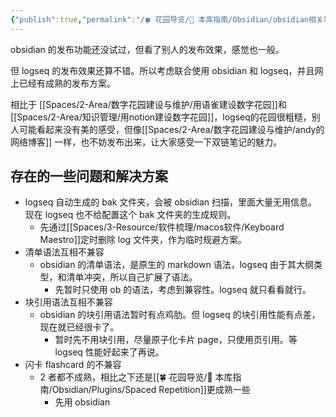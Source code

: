 ```yaml
---
{"publish":true,"permalink":"/🍀 花园导览/🧰 本库指南/Obsidian/obsidian相关笔记/logseq和obsidian的联合联动使用.md","title":"logseq和obsidian的联合联动使用","created":"2022-06-09","modified":"2023-03-14","published":"2025-07-10T22:06:41.120+08:00","cssclasses":""}
---
```



obsidian 的发布功能还没试过，但看了别人的发布效果，感觉也一般。

但 logseq 的发布效果还算不错。所以考虑联合使用 obsidian 和 logseq，并且网上已经有成熟的发布方案。

相比于 [[Spaces/2-Area/数字花园建设与维护/用语雀建设数字花园]]和[[Spaces/2-Area/知识管理/用notion建设数字花园]]，logseq的花园很粗糙，别人可能看起来没有美的感受，但像[[Spaces/2-Area/数字花园建设与维护/andy的网络博客]] 一样，也不妨发布出来，让大家感受一下双链笔记的魅力。

## 存在的一些问题和解决方案

- logseq 自动生成的 bak 文件夹，会被 obsidian 扫描，里面大量无用信息。现在 logseq 也不给配置这个 bak 文件夹的生成规则。
	- 先通过[[Spaces/3-Resource/软件梳理/macos软件/Keyboard Maestro]]定时删除 log 文件夹，作为临时规避方案。
- 清单语法互相不兼容
	- obsidian 的清单语法，是原生的 markdown 语法，logseq 由于其大纲类型，和清单冲突，所以自己扩展了语法。
		- 先暂时只使用 ob 的语法，考虑到兼容性。logseq 就只看看就行。
- 块引用语法互相不兼容
	- obsidian 的块引用语法暂时有点鸡肋。但 logseq 的块引用性能有点差，现在就已经很卡了。
		- 暂时先不用块引用，尽量原子化卡片 page，只使用页引用。等 logseq 性能好起来了再说。
- 闪卡 flashcard 的不兼容
	- 2 者都不成熟，相比之下还是[[🍀 花园导览/🧰 本库指南/Obsidian/Plugins/Spaced Repetition]]更成熟一些
		- 先用 obsidian
